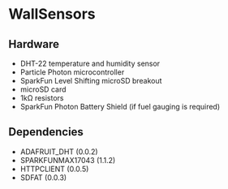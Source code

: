 # WallSensors

## Hardware
* DHT-22 temperature and humidity sensor 
* Particle Photon microcontroller
* SparkFun Level Shifting microSD breakout
* microSD card 
* 1kΩ resistors
* SparkFun Photon Battery Shield (if fuel gauging is required)

## Dependencies 
* ADAFRUIT_DHT (0.0.2)    
* SPARKFUNMAX17043 (1.1.2)    
* HTTPCLIENT (0.0.5)    
* SDFAT (0.0.3)    
